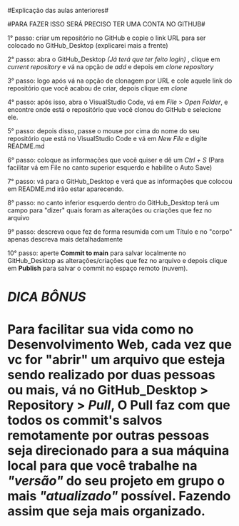 #Explicação das aulas anteriores#

#PARA FAZER ISSO SERÁ PRECISO TER UMA CONTA NO GITHUB#

1° passo: criar um repositório no GitHub e copie o link URL para ser colocado no GitHub_Desktop (explicarei mais a frente)

2° passo: abra o GitHub_Desktop *(Já terá que ter feito login)* , clique em *current repository* e vá na opção de *add* e depois em *clone repository*

3° passo: logo após vá na opção de clonagem por URL e cole aquele link do repositório que você acabou de criar, depois clique em *clone*

4° passo: após isso, abra o VisualStudio Code, vá em *File* > *Open Folder*, e encontre onde está o repositório que você clonou do GitHub e selecione ele.

5° passo: depois disso, passe o mouse por cima do nome do seu repositório que está no VisualStudio Code e vá em *New File* e digite README.md

6° passo: coloque as informações que você quiser e dê um *Ctrl + S* (Para facilitar vá em File no canto superior esquerdo e habilite o Auto Save)

7° passo: vá para o GitHub_Desktop e verá que as informações que colocou em README.md irão estar aparecendo.

8° passo: no canto inferior esquerdo dentro do GitHub_Desktop terá um campo para "dizer" quais foram as alterações ou criações que fez no arquivo

9° passo: descreva oque fez de forma resumida com um Título e no "corpo" apenas descreva mais detalhadamente

10° passo: aperte **Commit to main** para salvar localmente no GitHub_Desktop as alterações/criações que fez no arquivo e depois clique em **Publish** para salvar o commit no espaço remoto (nuvem).

# ***DICA BÔNUS*** #

# Para facilitar sua vida como no Desenvolvimento Web, cada vez que vc for "abrir" um arquivo que esteja sendo realizado por duas pessoas ou mais, vá no GitHub_Desktop > Repository > *Pull*, O Pull faz com que todos os commit's salvos remotamente por outras pessoas seja direcionado para a sua máquina local para que você trabalhe na _"versão"_ do seu projeto em grupo o mais _"atualizado"_ possível. Fazendo assim que seja mais organizado.
